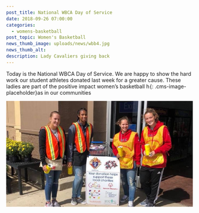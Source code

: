 ```yaml
---
post_title: National WBCA Day of Service
date: 2018-09-26 07:00:00
categories:
  - womens-basketball
post_topic: Women's Basketball
news_thumb_image: uploads/news/wbb4.jpg
news_thumb_alt:
description: Lady Cavaliers giving back
---
```


Today is the National WBCA Day of Service. We are happy to show the hard work our student athletes donated last week for a greater cause. These ladies are part of the positive impact women’s basketball h![](data:image/png;base64,iVBORw0KGgoAAAANSUhEUgAAAAEAAAABCAYAAAAfFcSJAAAAAXNSR0IArs4c6QAAAARnQU1BAACxjwv8YQUAAAANSURBVBhXY1i1atV/AAb+Av41sKiDAAAAAElFTkSuQmCC){: .cms-image-placeholder}as in our communities

![](/uploads/news/wbb3-1.jpg)
